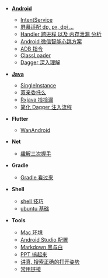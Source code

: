 - [**Android**](blog/android/README.md)
  - [IntentService](blog/android/IntentService.md)
  - [屏幕适配 dp, px, dpi ...](blog/android/screen_adapt/ScreenAdapt.md)
  - [Handler 跨进程 以及 内存泄漏 分析](blog/android/Handler.md)
  - [Android 微信智能心跳方案](blog/android/WechatLongHttp/WechatLongHttp.md)
  - [ADB 指令](blog/android/adb.md)
  - [ClassLoader](blog/android/ClassLoader.md)
  - [Dagger 深入理解](blog/android/More_Dagger.md)

- [**Java**](blog/java/README.md)
  - [SingleInstance](blog/java/SingleInstance.md)
  - [双亲委托么](blog/java/Parents_Delegation_Model/Parents_Delegation_Model.md)
  - [Rxjava 捡捡漏](blog/java/Rxjava.md)
  - [简化 Dagger 注入流程](blog/java/SimplifyDagger2.md)

- **Flutter**
  - [WanAndroid](blog/flutter/wanandroid.md)

- **Net**
  - [趣解三次握手](blog/net/three_way_handshake.md)

- **Gradle**
  - [Gradle 看过来](blog/gradle/gradle.md)

- **Shell** 
  - [shell 技巧](blog/shell/shell_skills.md)
  - [ubuntu 基础](blog/shell/ubuntu.md)

- **Tools**
  - [Mac 环境](blog/tools/mac_env/Mac_env.md)
  - [Android Studio 配置](blog/tools/Android_Studio.md)
  - [Markdown 黑与白](blog/tools/Markdown.md)
  - [PPT 搞起来](blog/tools/ppt.md)
  - [讲真, 搜索正确的打开姿势](blog/tools/search.md)
  - [常用链接](blog/tools/CommonUrls.md)
